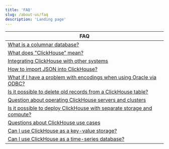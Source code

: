 ```yaml
---
title: 'FAQ'
slug: /about-us/faq
description: 'Landing page'
---
```


| FAQ                                                                                                                           |
|-------------------------------------------------------------------------------------------------------------------------------|
| [What is a columnar database?](/faq/general/columnar-database)                                                                |
| [What does "ClickHouse" mean?](/faq/general/dbms-naming)                                                                      |
| [Integrating ClickHouse with other systems](/faq/integration)                                                                 |
| [How to import JSON into ClickHouse?](/faq/integration/json-import)                                                           |
| [What if I have a problem with encodings when using Oracle via ODBC?](/faq/integration/oracle-odbc)                           |
| [Is it possible to delete old records from a ClickHouse table?](/faq/operations/delete-old-data)                              |
| [Question about operating ClickHouse servers and clusters](/faq/operations)                                                   |
| [Is it possible to deploy ClickHouse with separate storage and compute?](/faq/operations/deploy-separate-storage-and-compute) |
| [Questions about ClickHouse use cases](/faq/use-cases)                                                                        |
| [Can I use ClickHouse as a key-value storage?](/faq/use-cases/key-value)                                                      |
| [Can I use ClickHouse as a time-series database?](/faq/use-cases/time-series)                                                 |
